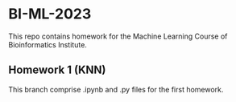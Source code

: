 # BI-ML-2023

This repo contains homework for the Machine Learning Course of Bioinformatics Institute.

## Homework 1 (KNN)

This branch comprise .ipynb and .py files for the first homework.

